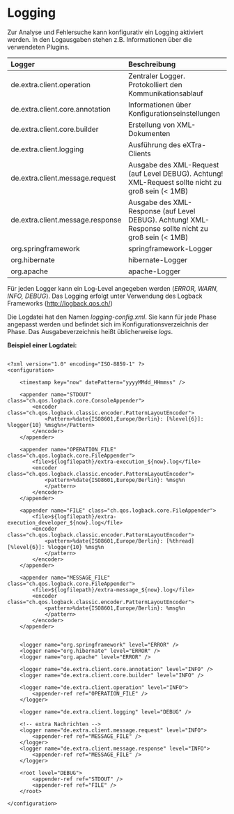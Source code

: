 # Logging #

Zur Analyse und Fehlersuche kann konfigurativ ein Logging aktiviert werden. In den Logausgaben stehen z.B. Informationen über die verwendeten Plugins.

| **Logger** | **Beschreibung** |
|:-----------|:-----------------|
| de.extra.client.operation | Zentraler Logger. Protokolliert den Kommunikationsablauf |
| de.extra.client.core.annotation | Informationen über Konfigurationseinstellungen |
| de.extra.client.core.builder | Erstellung von XML-Dokumenten |
| de.extra.client.logging | Ausführung des eXTra-Clients |
| de.extra.client.message.request | Ausgabe des XML-Request (auf Level DEBUG). Achtung! XML-Request sollte nicht zu groß sein (< 1MB) |
| de.extra.client.message.response | Ausgabe des XML-Response (auf Level DEBUG). Achtung! XML-Response sollte nicht zu groß sein (< 1MB) |
| org.springframework | springframework-Logger |
| org.hibernate | hibernate-Logger |
| org.apache | apache-Logger    |

Für jeden Logger kann ein Log-Level angegeben werden (_ERROR, WARN, INFO, DEBUG_). Das Logging erfolgt unter Verwendung des Logback Frameworks (http://logback.qos.ch/)

Die Logdatei hat den Namen _logging-config.xml_. Sie kann für jede Phase angepasst werden und befindet sich im Konfigurationsverzeichnis der Phase. Das Ausgabeverzeichnis heißt üblicherweise _logs_.

**Beispiel einer Logdatei:**

```

<?xml version="1.0" encoding="ISO-8859-1" ?>
<configuration>

	<timestamp key="now" datePattern="yyyyMMdd_HHmmss" />

	<appender name="STDOUT" class="ch.qos.logback.core.ConsoleAppender">
		<encoder class="ch.qos.logback.classic.encoder.PatternLayoutEncoder">
			<Pattern>%date{ISO8601,Europe/Berlin}: [%level{6}]: %logger{10} %msg%n</Pattern>
		</encoder>
	</appender>

	<appender name="OPERATION_FILE" class="ch.qos.logback.core.FileAppender">
		<file>${logfilepath}/extra-execution_${now}.log</file>
		<encoder class="ch.qos.logback.classic.encoder.PatternLayoutEncoder">
			<pattern>%date{ISO8601,Europe/Berlin}: %msg%n
			</pattern>
		</encoder>
	</appender>
	
	<appender name="FILE" class="ch.qos.logback.core.FileAppender">
		<file>${logfilepath}/extra-execution_developer_${now}.log</file>
		<encoder class="ch.qos.logback.classic.encoder.PatternLayoutEncoder">
			<pattern>%date{ISO8601,Europe/Berlin}: [%thread] [%level{6}]: %logger{10} %msg%n
			</pattern>
		</encoder>
	</appender>

	<appender name="MESSAGE_FILE" class="ch.qos.logback.core.FileAppender">
		<file>${logfilepath}/extra-message_${now}.log</file>
		<encoder class="ch.qos.logback.classic.encoder.PatternLayoutEncoder">
			<pattern>%date{ISO8601,Europe/Berlin}: %msg%n
			</pattern>
		</encoder>
	</appender>


	<logger name="org.springframework" level="ERROR" />
	<logger name="org.hibernate" level="ERROR" />
	<logger name="org.apache" level="ERROR" />
	
	<logger name="de.extra.client.core.annotation" level="INFO" />
	<logger name="de.extra.client.core.builder" level="INFO" />
	
	<logger name="de.extra.client.operation" level="INFO">
		<appender-ref ref="OPERATION_FILE" />
	</logger>
	
	<logger name="de.extra.client.logging" level="DEBUG" />

	<!-- extra Nachrichten -->
	<logger name="de.extra.client.message.request" level="INFO">
		<appender-ref ref="MESSAGE_FILE" />
	</logger>
	<logger name="de.extra.client.message.response" level="INFO">
		<appender-ref ref="MESSAGE_FILE" />
	</logger>

	<root level="DEBUG">
		<appender-ref ref="STDOUT" />
		<appender-ref ref="FILE" />
	</root>

</configuration>
```
